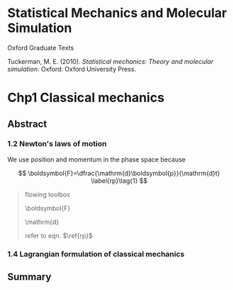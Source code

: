 # Statistical Mechanics and Molecular Simulation

Oxford Graduate Texts

Tuckerman, M. E. (2010). *Statistical mechanics: Theory and molecular simulation*. Oxford: Oxford University Press.



# Chp1 Classical mechanics

## Abstract

### 1.2 Newton's laws of motion

We use position and momentum in the phase space because


$$
\boldsymbol{F}=\dfrac{\mathrm{d}\boldsymbol{p}}{\mathrm{d}t} \label{rp}\tag{1}
$$












> flowing toolbox
>
> \boldsymbol{F}
>
> \mathrm{d}
>
> refer to eqn. $\ref{rp}$



### 1.4 Lagrangian formulation of classical mechanics













## Summary

